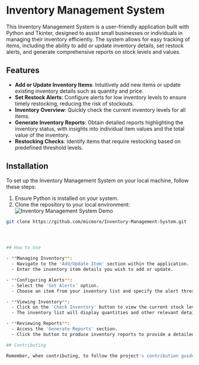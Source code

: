# Inventory Management System

This Inventory Management System is a user-friendly application built with Python and Tkinter, designed to assist small businesses or individuals in managing their inventory efficiently. The system allows for easy tracking of items, including the ability to add or update inventory details, set restock alerts, and generate comprehensive reports on stock levels and values.

## Features

- **Add or Update Inventory Items**: Intuitively add new items or update existing inventory details such as quantity and price.
- **Set Restock Alerts**: Configure alerts for low inventory levels to ensure timely restocking, reducing the risk of stockouts.
- **Inventory Overview**: Quickly check the current inventory levels for all items.
- **Generate Inventory Reports**: Obtain detailed reports highlighting the inventory status, with insights into individual item values and the total value of the inventory.
- **Restocking Checks**: Identify items that require restocking based on predefined threshold levels.

## Installation

To set up the Inventory Management System on your local machine, follow these steps:

1. Ensure Python is installed on your system.
2. Clone the repository to your local environment:
![Inventory Management System Demo](https://media.giphy.com/media/W2Abfd91C40XjN1oiK/giphy.gif)


```bash
git clone https://github.com/micmore/Inventory-Management-System.git




## How to Use

- **Managing Inventory**:
  - Navigate to the 'Add/Update Item' section within the application.
  - Enter the inventory item details you wish to add or update.

- **Configuring Alerts**:
  - Select the 'Set Alerts' option.
  - Choose an item from your inventory list and specify the alert threshold quantity.

- **Viewing Inventory**:
  - Click on the 'Check Inventory' button to view the current stock levels.
  - The inventory list will display quantities and other relevant details.

- **Reviewing Reports**:
  - Access the 'Generate Reports' section.
  - Click the button to produce inventory reports to provide a detailed analysis of stock levels, item values, and more.

## Contributing

Remember, when contributing, to follow the project's contribution guidelines and code of conduct to ensure a collaborative and respectful environment.
